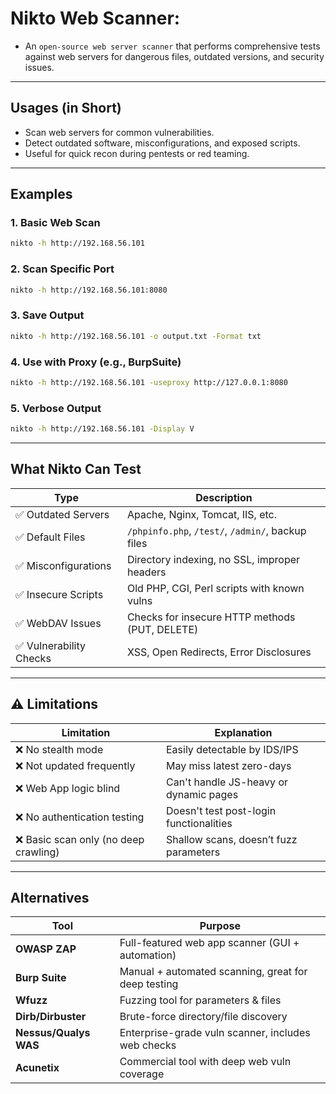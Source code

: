 # Nikto Web Scanner: 
- An `open-source web server scanner` that performs comprehensive tests against web servers for dangerous files, outdated versions, and security issues.

---

## Usages (in Short)
- Scan web servers for common vulnerabilities.
- Detect outdated software, misconfigurations, and exposed scripts.
- Useful for quick recon during pentests or red teaming.

---

## Examples

### 1. Basic Web Scan
```bash
nikto -h http://192.168.56.101
```

### 2. Scan Specific Port
```bash
nikto -h http://192.168.56.101:8080
```

### 3. Save Output
```bash
nikto -h http://192.168.56.101 -o output.txt -Format txt
```

### 4. Use with Proxy (e.g., BurpSuite)
```bash
nikto -h http://192.168.56.101 -useproxy http://127.0.0.1:8080
```

### 5. Verbose Output
```bash
nikto -h http://192.168.56.101 -Display V
```

---

## What Nikto Can Test

| Type                  | Description                                           |
|-----------------------|-------------------------------------------------------|
| ✅ Outdated Servers    | Apache, Nginx, Tomcat, IIS, etc.                      |
| ✅ Default Files       | `/phpinfo.php`, `/test/`, `/admin/`, backup files    |
| ✅ Misconfigurations   | Directory indexing, no SSL, improper headers         |
| ✅ Insecure Scripts    | Old PHP, CGI, Perl scripts with known vulns          |
| ✅ WebDAV Issues       | Checks for insecure HTTP methods (PUT, DELETE)       |
| ✅ Vulnerability Checks| XSS, Open Redirects, Error Disclosures               |

---

## ⚠️ Limitations

| Limitation                          | Explanation                                       |
|------------------------------------|---------------------------------------------------|
| ❌ No stealth mode                 | Easily detectable by IDS/IPS                      |
| ❌ Not updated frequently          | May miss latest zero-days                         |
| ❌ Web App logic blind             | Can't handle JS-heavy or dynamic pages            |
| ❌ No authentication testing       | Doesn't test post-login functionalities           |
| ❌ Basic scan only (no deep crawling) | Shallow scans, doesn’t fuzz parameters          |

---

## Alternatives

| Tool         | Purpose                                             |
|--------------|-----------------------------------------------------|
| **OWASP ZAP**| Full-featured web app scanner (GUI + automation)    |
| **Burp Suite** | Manual + automated scanning, great for deep testing |
| **Wfuzz**     | Fuzzing tool for parameters & files                 |
| **Dirb/Dirbuster** | Brute-force directory/file discovery           |
| **Nessus/Qualys WAS**     | Enterprise-grade vuln scanner, includes web checks|
| **Acunetix**   | Commercial tool with deep web vuln coverage        |

